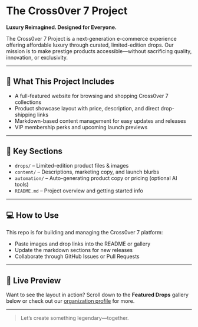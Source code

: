 # The Cross0ver 7 Project

**Luxury Reimagined. Designed for Everyone.**

The Cross0ver 7 Project is a next-generation e-commerce experience offering affordable luxury through curated, limited-edition drops. Our mission is to make prestige products accessible—without sacrificing quality, innovation, or exclusivity.

---

## 🚀 What This Project Includes

- A full-featured website for browsing and shopping Cross0ver 7 collections
- Product showcase layout with price, description, and direct drop-shipping links
- Markdown-based content management for easy updates and releases
- VIP membership perks and upcoming launch previews

---

## 📂 Key Sections

- `drops/` – Limited-edition product files & images
- `content/` – Descriptions, marketing copy, and launch blurbs
- `automation/` – Auto-generating product copy or pricing (optional AI tools)
- `README.md` – Project overview and getting started info

---

## 💻 How to Use

This repo is for building and managing the Cross0ver 7 platform:

- Paste images and drop links into the README or gallery
- Update the markdown sections for new releases
- Collaborate through GitHub Issues or Pull Requests

---

## 📸 Live Preview

Want to see the layout in action? Scroll down to the **Featured Drops** gallery below or check out our [organization profile](https://github.com/The-Cross0ver-7-Project) for more.

---

> Let’s create something legendary—together.
